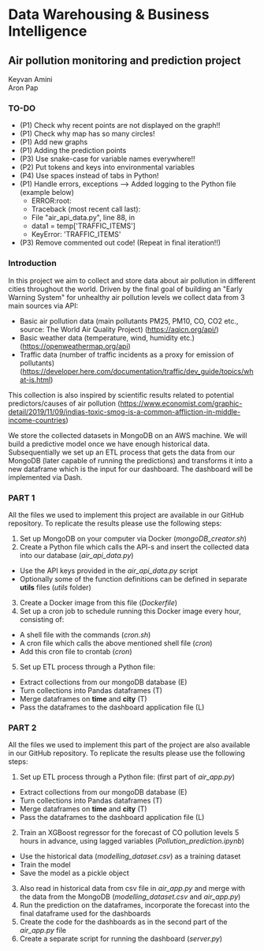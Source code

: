 # Data Warehousing & Business Intelligence

## Air pollution monitoring and prediction project

Keyvan Amini <br>
Aron Pap

### TO-DO
  * (P1) Check why recent points are not displayed on the graph!!
  * (P1) Check why map has so many circles!
  * (P1) Add new graphs
  * (P1) Adding the prediction points
  * (P3) Use snake-case for variable names everywhere!!
  * (P2) Put tokens and keys into environmental variables
  * (P4) Use spaces instead of tabs in Python!
  * (P1) Handle errors, exceptions --> Added logging to the Python file (example below)
    * ERROR:root:
    * Traceback (most recent call last):
    * File "air_api_data.py", line 88, in <module>
    * data1 = temp['TRAFFIC_ITEMS']
    * KeyError: 'TRAFFIC_ITEMS'
  * (P3) Remove commented out code! (Repeat in final iteration!!)


### Introduction
In this project we aim to collect and store data about air pollution in different cities throughout the world. Driven by the final goal of building an "Early Warning System" for unhealthy air pollution levels we collect data from 3 main sources via API:

* Basic air pollution data (main pollutants PM25, PM10, CO, CO2 etc., source: The World Air Quality Project)
  (https://aqicn.org/api/)
* Basic weather data (temperature, wind, humidity etc.)
  (https://openweathermap.org/api)
* Traffic data (number of traffic incidents as a proxy for emission of pollutants)
  (https://developer.here.com/documentation/traffic/dev_guide/topics/what-is.html)

This collection is also inspired by scientific results related to potential predictors/causes of air pollution (https://www.economist.com/graphic-detail/2019/11/09/indias-toxic-smog-is-a-common-affliction-in-middle-income-countries)

We store the collected datasets in MongoDB on an AWS machine. We will build a predictive model once we have enough historical data. Subsequentially we set up an ETL process that gets the data from our MongoDB (later capable of running the predictions) and transforms it into a new dataframe which is the input for our dashboard. The dashboard will be implemented via Dash.

### PART 1

All the files we used to implement this project are available in our GitHub repository. To replicate the results please use the following steps:

1. Set up MongoDB on your computer via Docker (*mongoDB_creator.sh*)
2. Create a Python file which calls the API-s and insert the collected data into our database (*air_api_data.py*)
  * Use the API keys provided in the *air_api_data.py* script
  * Optionally some of the function definitions can be defined in separate **utils** files (*utils* folder)
3. Create a Docker image from this file (*Dockerfile*)
4. Set up a cron job to schedule running this Docker image every hour, consisting of:
  * A shell file with the commands (*cron.sh*)
  * A cron file which calls the above mentioned shell file (*cron*)
  * Add this cron file to crontab (*cron*)
5. Set up ETL process through a Python file:
  * Extract collections from our mongoDB database (E)
  * Turn collections into Pandas dataframes (T)
  * Merge dataframes on **time** and **city** (T)
  * Pass the dataframes to the dashboard application file (L)
 





### PART 2

All the files we used to implement this part of the project are also available in our GitHub repository. To replicate the results please use the following steps:

1. Set up ETL process through a Python file: (first part of *air_app.py*)
  * Extract collections from our mongoDB database (E)
  * Turn collections into Pandas dataframes (T)
  * Merge dataframes on **time** and **city** (T)
  * Pass the dataframes to the dashboard application file (L)
2. Train an XGBoost regressor for the forecast of CO pollution levels 5 hours in advance, using lagged variables (*Pollution_prediction.ipynb*)
  * Use the historical data (*modelling_dataset.csv*) as a training dataset
  * Train the model
  * Save the model as a pickle object
3. Also read in historical data from csv file in *air_app.py* and merge with the data from the MongoDB (*modelling_dataset.csv* and *air_app.py*)
4. Run the prediction on the dataframes, incorporate the forecast into the final dataframe used for the dashboards
5. Create the code for the dashboards as in the second part of the *air_app.py* file
6. Create a separate script for running the dashboard (*server.py*)

